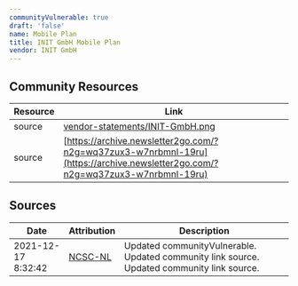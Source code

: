 ```yaml
---
communityVulnerable: true
draft: 'false'
name: Mobile Plan
title: INIT GmbH Mobile Plan
vendor: INIT GmbH
---
```



## Community Resources
| Resource | Link |
| --- | --- |
| source | [vendor-statements/INIT-GmbH.png](vendor-statements/INIT-GmbH.png) |
| source | [https://archive.newsletter2go.com/?n2g=wq37zux3-w7nrbmnl-19ru](https://archive.newsletter2go.com/?n2g=wq37zux3-w7nrbmnl-19ru) |


## Sources
| Date | Attribution | Description |
| --- | --- | --- |
| 2021-12-17 8:32:42 | [NCSC-NL](https://github.com/NCSC-NL/log4shell/blob/main/software/README.md) | Updated communityVulnerable. Updated community link source. Updated community link source.  |
